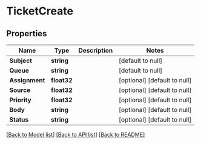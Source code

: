 # TicketCreate

## Properties
Name | Type | Description | Notes
------------ | ------------- | ------------- | -------------
**Subject** | **string** |  | [default to null]
**Queue** | **string** |  | [default to null]
**Assignment** | **float32** |  | [optional] [default to null]
**Source** | **float32** |  | [optional] [default to null]
**Priority** | **float32** |  | [optional] [default to null]
**Body** | **string** |  | [optional] [default to null]
**Status** | **string** |  | [optional] [default to null]

[[Back to Model list]](../README.md#documentation-for-models) [[Back to API list]](../README.md#documentation-for-api-endpoints) [[Back to README]](../README.md)


